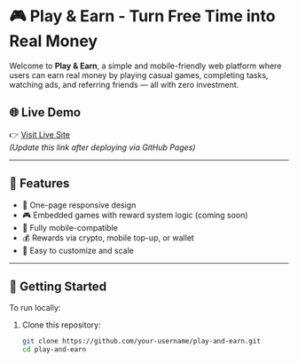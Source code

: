 # 🎮 Play & Earn - Turn Free Time into Real Money

Welcome to **Play & Earn**, a simple and mobile-friendly web platform where users can earn real money by playing casual games, completing tasks, watching ads, and referring friends — all with zero investment.

## 🌐 Live Demo

👉 [Visit Live Site](https://your-username.github.io/play-and-earn/)  
*(Update this link after deploying via GitHub Pages)*

---

## 📌 Features

- 🎯 One-page responsive design
- 🎮 Embedded games with reward system logic (coming soon)
- 📱 Fully mobile-compatible
- 💰 Rewards via crypto, mobile top-up, or wallet
- 🧠 Easy to customize and scale

---

## 🚀 Getting Started

To run locally:

1. Clone this repository:
   ```bash
   git clone https://github.com/your-username/play-and-earn.git
   cd play-and-earn

